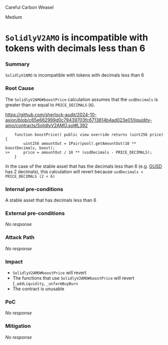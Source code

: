 Careful Carbon Weasel

Medium

# `SolidlyV2AMO` is incompatible with tokens with decimals less than 6

### Summary

`SolidlyV2AMO` is incompatible with tokens with decimals less than 6 

### Root Cause

The `SolidlyV2AMO#boostPrice` calculation assumes that the `usdDecimals` is greater than or equal to `PRICE_DECIMALS` (`6`). 

https://github.com/sherlock-audit/2024-10-axion/blob/c65e662999d0c79439703fc6713814b4ad023e01/liquidity-amo/contracts/SolidlyV2AMO.sol#L392

```solidity
    function boostPrice() public view override returns (uint256 price) {
        uint256 amountOut = IPair(pool).getAmountOut(10 ** boostDecimals, boost);
>>      price = amountOut / 10 ** (usdDecimals - PRICE_DECIMALS);
    }
```

In the case of the stable asset that has the decimals less than 6 (e.g. [GUSD](https://etherscan.io/token/0x056fd409e1d7a124bd7017459dfea2f387b6d5cd) has 2 decimals), this calculation will revert because `usdDecimals < PRICE_DECIMALS (2 < 6)`




### Internal pre-conditions

A stable asset that has decimals less than 6

### External pre-conditions

_No response_

### Attack Path

_No response_

### Impact

- `SolidlyV2AMO#boostPrice` will revert
- The functions that use `SolidlyV2AMO#boostPrice` will revert (`_addLiquidity`, `_unfarmBuyBurn`
- The contract is unusable

### PoC

_No response_

### Mitigation

_No response_